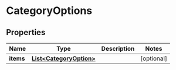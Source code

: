 
# CategoryOptions

## Properties
Name | Type | Description | Notes
------------ | ------------- | ------------- | -------------
**items** | [**List&lt;CategoryOption&gt;**](CategoryOption.md) |  |  [optional]



